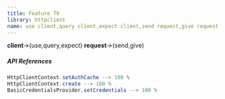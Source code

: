 ```yaml
---
title: Feature 79
library: httpclient
name: use client,query client,expect client,send request,give request
---
```


**client**->(use,query,expect) **request**->(send,give) 

##### API References

```java
HttpClientContext.setAuthCache --> 100 %
HttpClientContext.create --> 100 %
BasicCredentialsProvider.setCredentials --> 100 %
```
